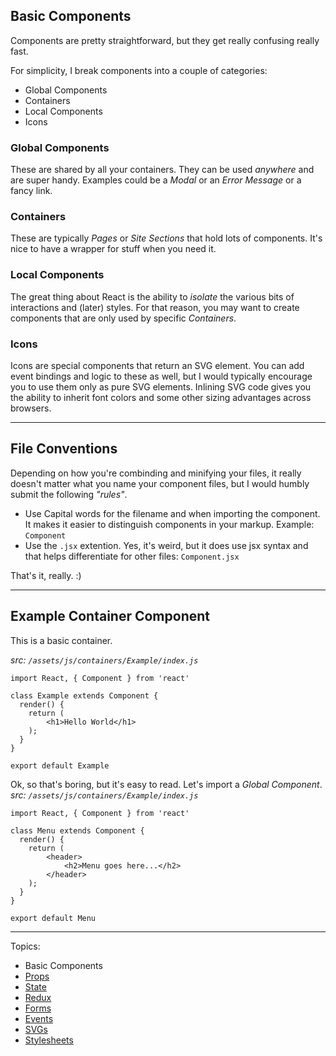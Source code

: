 Basic Components
-----------------

Components are pretty straightforward, but they get really confusing really fast.

For simplicity, I break components into a couple of categories:
- Global Components
- Containers
- Local Components
- Icons

### Global Components
These are shared by all your containers. They can be used _anywhere_ and are super handy. Examples could be a _Modal_ or an _Error Message_ or a fancy link.

### Containers
These are typically _Pages_ or _Site Sections_ that hold lots of components. It's nice to have a wrapper for stuff when you need it.

### Local Components
The great thing about React is the ability to *isolate* the various bits of interactions and (later) styles. For that reason, you may want to create components that are only used by specific _Containers_.

### Icons
Icons are special components that return an SVG element. You can add event bindings and logic to these as well, but I would typically encourage you to use them only as pure SVG elements. Inlining SVG code gives you the ability to inherit font colors and some other sizing advantages across browsers.

-------

## File Conventions
Depending on how you're combinding and minifying your files, it really doesn't matter what you name your component files, but I would humbly submit the following _"rules"_.

- Use Capital words for the filename and when importing the component. It makes it easier to distinguish components in your markup. Example: `Component`
- Use the `.jsx` extention. Yes, it's weird, but it does use jsx syntax and that helps differentiate for other files: `Component.jsx`

That's it, really. :)

-------

## Example Container Component
This is a basic container. 

_src: `/assets/js/containers/Example/index.js`_
```
import React, { Component } from 'react'

class Example extends Component {
  render() {
    return (
        <h1>Hello World</h1>
    );
  }
}

export default Example
```

Ok, so that's boring, but it's easy to read. Let's import a _Global Component_.
_src: `/assets/js/containers/Example/index.js`_
```
import React, { Component } from 'react'

class Menu extends Component {
  render() {
    return (
        <header>
            <h2>Menu goes here...</h2>
        </header>
    );
  }
}

export default Menu
```



---------

Topics:
- Basic Components
- [Props](https://github.com/ecoker/learn-react/tree/props)
- [State](https://github.com/ecoker/learn-react/tree/state)
- [Redux](https://github.com/ecoker/learn-react/tree/redux)
- [Forms](https://github.com/ecoker/learn-react/tree/forms)
- [Events](https://github.com/ecoker/learn-react/tree/events)
- [SVGs](https://github.com/ecoker/learn-react/tree/svgs)
- [Stylesheets](https://github.com/ecoker/learn-react/tree/stylesheets)